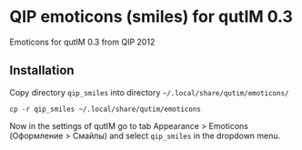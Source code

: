 # QIP emoticons (smiles) for qutIM 0.3
Emoticons for qutIM 0.3 from QIP 2012

## Installation
Copy directory `qip_smiles` into directory `~/.local/share/qutim/emoticons/`
```
cp -r qip_smiles ~/.local/share/qutim/emoticons
```
Now in the settings of qutIM go to tab Appearance > Emoticons (Оформление > Смайлы) and select `qip_smiles` in the dropdown menu. 
